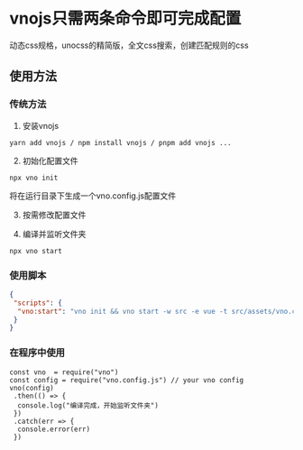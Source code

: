 # vnojs只需两条命令即可完成配置

动态css规格，unocss的精简版，全文css搜索，创建匹配规则的css

## 使用方法

### 传统方法

1. 安装vnojs

```shell
yarn add vnojs / npm install vnojs / pnpm add vnojs ...
```

2. 初始化配置文件

```shell
npx vno init
```

将在运行目录下生成一个vno.config.js配置文件

3. 按需修改配置文件

4. 编译并监听文件夹

```shell
npx vno start
```

### 使用脚本

```json
{
 "scripts": {
  "vno:start": "vno init && vno start -w src -e vue -t src/assets/vno.css"
 }
}

```


### 在程序中使用

```nodejs
const vno  = require("vno")
const config = require("vno.config.js") // your vno config
vno(config)
 .then(() => {
  console.log("编译完成，开始监听文件夹")
 })
 .catch(err => {
  console.error(err)
 })
```